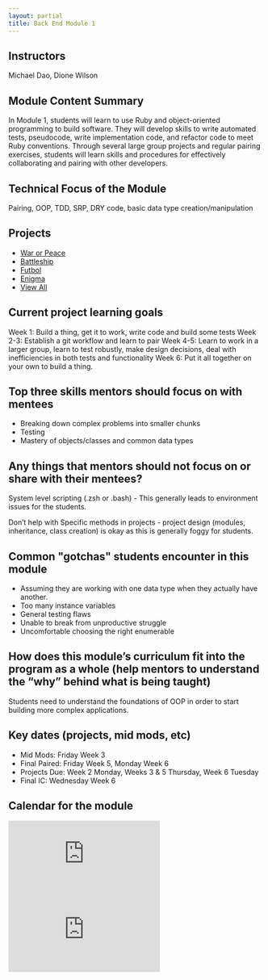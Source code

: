 ```yaml
---
layout: partial
title: Back End Module 1
---
```


## Instructors

Michael Dao, Dione Wilson

## Module Content Summary

In Module 1, students will learn to use Ruby and object-oriented programming to build software. They will develop skills to write automated tests, pseudocode, write implementation code, and refactor code to meet Ruby conventions. Through several large group projects and regular pairing exercises, students will learn skills and procedures for effectively collaborating and pairing with other developers.

## Technical Focus of the Module

Pairing, OOP, TDD, SRP, DRY code, basic data type creation/manipulation

## Projects

<ul class="projects">
  <li class="project"><a href="https://backend.turing.edu/module1/projects/war_or_peace">War or Peace</a></li>
  <li class="project"><a href="https://backend.turing.edu/module1/projects/battleship">Battleship</a></li>
  <li class="project"><a href="https://backend.turing.edu/module1/projects/futbol">Futbol</a></li>
  <li class="project"><a href="https://backend.turing.edu/module1/projects/enigma">Enigma</a></li>
  <li class="project"><a href="https://backend.turing.io/module1/projects/">View All</a></li>
</ul>

## Current project learning goals

Week 1: Build a thing, get it to work, write code and build some tests
Week 2-3: Establish a git workflow and learn to pair
Week 4-5: Learn to work in a larger group, learn to test robustly, make design decisions, deal with inefficiencies in both tests and functionality
Week 6: Put it all together on your own to build a thing.

## Top three skills mentors should focus on with mentees

- Breaking down complex problems into smaller chunks
- Testing
- Mastery of objects/classes and common data types

## Any things that mentors should **not** focus on or share with their mentees?

System level scripting (.zsh or .bash) - This generally leads to environment issues for the students.

Don’t help with Specific methods in projects - project design (modules, inheritance, class creation) is okay as this is generally foggy for students.

## Common "gotchas" students encounter in this module

- Assuming they are working with one data type when they actually have another.
- Too many instance variables
- General testing flaws
- Unable to break from unproductive struggle
- Uncomfortable choosing the right enumerable

## How does this module’s curriculum fit into the program as a whole **(help mentors to understand the “why” behind what is being taught)**

Students need to understand the foundations of OOP in order to start building more complex applications.

## Key dates (projects, mid mods, etc)

- Mid Mods: Friday Week 3
- Final Paired: Friday Week 5, Monday Week 6
- Projects Due: Week 2 Monday, Weeks 3 & 5 Thursday, Week 6 Tuesday
- Final IC: Wednesday Week 6

## Calendar for the module

<section class="module-content" data-module="1">
  <div class="responsive-iframe-container">
    <div class='tablet'>
      <iframe src="https://calendar.google.com/calendar/embed?showTitle=0&amp;showPrint=0&amp;showCalendars=0&amp;mode=AGENDA&amp;height=400&amp;wkst=1&amp;bgcolor=%23FFFFFF&amp;src=casimircreative.com_59k8msrrc2ddhcv787vubvp0s4%40group.calendar.google.com&amp;color=%2342104A&amp;ctz=America%2FDenver"
        style="border-width:0" frameborder="0" scrolling="no"></iframe>
    </div>
    <div class='desktop'>
      <iframe src="https://calendar.google.com/calendar/embed?showTitle=0&amp;showNav=1&amp;showDate=0&amp;showPrint=0&amp;showTabs=0&amp;showCalendars=0&amp;showTz=0&amp;mode=WEEK&amp;height=400&amp;wkst=1&amp;bgcolor=%23FFFFFF&amp;src=casimircreative.com_59k8msrrc2ddhcv787vubvp0s4%40group.calendar.google.com&amp;color=%232952A3&amp;ctz=America%2FDenver"
        style="border-width:0" frameborder="0" scrolling="no"></iframe>
    </div>
  </div>
</section>
